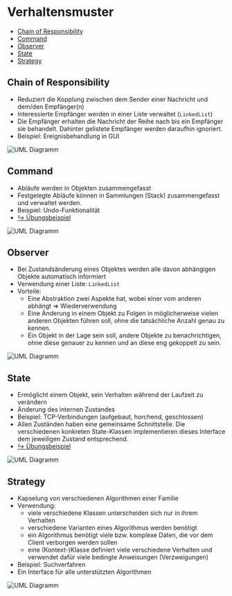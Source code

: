 # Verhaltensmuster

- [Chain of Responsibility](#chain-of-responsibility)
- [Command](#command)
- [Observer](#observer)
- [State](#state)
- [Strategy](#strategy)

## Chain of Responsibility

- Reduziert die Kopplung zwischen dem Sender einer Nachricht und dem/den Empfänger(n)
- Interessierte Empfänger werden in einer Liste verwaltet (`LinkedList`)
- Die Empfänger erhalten die Nachricht der Reihe nach bis ein Empfänger sie behandelt. Dahinter gelistete Empfänger werden daraufhin ignoriert.
- Beispiel: Ereignisbehandlung  in GUI

![UML Diagramm](https://upload.wikimedia.org/wikipedia/commons/thumb/4/40/Zustaendigkeitskette.svg/472px-Zustaendigkeitskette.svg.png)

## Command

- Abläufe werden in Objekten zusammengefasst
- Festgelegte Abläufe können in Sammlungen (Stack) zusammengefasst und verwaltet werden.
- Beispiel: Undo-Funktionalität
- [↪ Übungsbeispiel](https://github.com/gayvis/htlw5-sew/tree/main/09_command_stringbuffer)

![UML Diagramm](https://www.philipphauer.de/study/se/design-pattern/command/command-beschreibung.svg)

## Observer

- Bei Zustandsänderung eines Objektes werden alle davon abhängigen Objekte automatisch informiert
- Verwendung einer Liste: `LinkedList`
- Vorteile:
	- Eine Abstraktion zwei Aspekte hat, wobei einer vom anderen abhängt => Wiederverwendung
	- Eine Änderung in einem Objekt zu Folgen in möglicherweise vielen anderen Objekten führen soll, ohne die tatsächliche Anzahl genau zu kennen.
	- Ein Objekt in der Lage sein soll, andere Objekte zu benachrichtigen, ohne diese genauer zu kennen und an diese eng gekoppelt zu sein.

![UML Diagramm](https://www.philipphauer.de/study/se/design-pattern/observer/observer-def.svg)

## State

- Ermöglicht einem Objekt, sein Verhalten während der Laufzeit zu verändern
- Änderung des internen Zustandes
- Beispiel: TCP-Verbindungen (aufgebaut, horchend, geschlossen)
- Allen Zuständen haben eine gemeinsame Schnittstelle. Die verschiedenen konkreten State-Klassen implementieren dieses Interface dem jeweiligen Zustand entsprechend.
- [↪ Übungsbeispiel](https://github.com/gayvis/htlw5-sew/tree/main/10_state_objektbereitstellung)

![UML Diagramm](https://www.philipphauer.de/study/se/design-pattern/state/beschreibung.svg)

## Strategy

- Kapselung von verschiedenen Algorithmen einer Familie
- Verwendung:
	- viele verschiedene Klassen unterscheiden sich nur in ihrem Verhalten
	- verschiedene Varianten eines Algorithmus werden benötigt
	- ein Algorithmus benötigt viele bzw. komplexe Daten, die vor dem Client verborgen werden sollen
	- eine (Kontext-)Klasse definiert viele verschiedene Verhalten und verwendet dafür viele bedingte Anweisungen (Verzweigungen)
- Beispiel: Suchverfahren
- Ein Interface für alle unterstützten Algorithmen

![UML Diagramm](https://www.philipphauer.de/study/se/design-pattern/strategy/strategy.svg)
